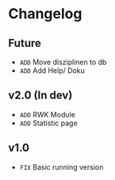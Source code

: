 # Changelog

## Future
- `ADD` Move disziplinen to db
- `ADD` Add Help/ Doku

## v2.0 (In dev)
- `ADD` RWK Module
- `ADD` Statistic page

## v1.0
- `FIX` Basic running version
